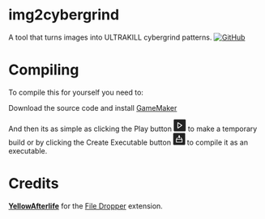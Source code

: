 # img2cybergrind

 A tool that turns images into ULTRAKILL cybergrind patterns.
 [![GitHub](https://img.shields.io/github/license/lerp32/img2cybergrind?logo=github)](https://github.com/lerp32/img2cybergrind/blob/master/LICENSE/)

# Compiling

 To compile this for yourself you need to:

 Download the source code and install [GameMaker](https://gamemaker.io/)

 And then its as simple as clicking the Play button <img src="githubimages/Icon_PlayGame.png" alt="Play Button"/> to make a temporary build or by clicking the Create Executable button <img src="githubimages/Icon_Compile.png" alt="Create Executable Button"/> to compile it as an executable.

# Credits

 [**YellowAfterlife**](https://twitter.com/yellowafterlife/) for the [File Dropper](https://yellowafterlife.itch.io/gamemaker-file-dropper/) extension.